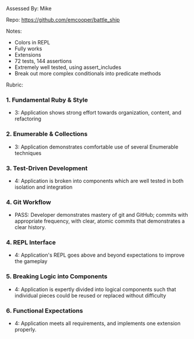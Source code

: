Assessed By: Mike

Repo:
https://github.com/emcooper/battle_ship

Notes:

* Colors in REPL
* Fully works
* Extensions
* 72 tests, 144 assertions
* Extremely well tested, using assert_includes
* Break out more complex conditionals into predicate methods

Rubric:

### 1. Fundamental Ruby & Style

* 3:  Application shows strong effort towards organization, content, and refactoring

### 2. Enumerable & Collections

* 3: Application demonstrates comfortable use of several Enumerable techniques

### 3. Test-Driven Development

* 4: Application is broken into components which are well tested in both isolation and integration

### 4. Git Workflow

* PASS:  Developer demonstrates mastery of git and GitHub; commits with appropriate frequency, with clear, atomic commits that demonstrates a clear history.

### 4. REPL Interface

* 4: Application's REPL goes above and beyond expectations to improve the gameplay

### 5. Breaking Logic into Components

* 4: Application is expertly divided into logical components such that individual pieces could be reused or replaced without difficulty

### 6. Functional Expectations

* 4: Application meets all requirements, and implements one extension properly.
